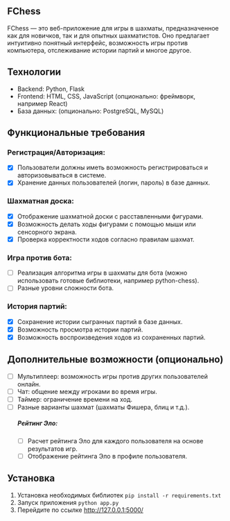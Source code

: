 ## FChess
FChess — это веб-приложение для игры в шахматы, предназначенное как для новичков, так и для опытных шахматистов. Оно предлагает интуитивно понятный интерфейс, возможность игры против компьютера, отслеживание истории партий и многое другое.

## Технологии
- Backend: Python, Flask
- Frontend: HTML, CSS, JavaScript (опционально: фреймворк, например React)
- База данных: (опционально: PostgreSQL, MySQL)

## Функциональные требования
### Регистрация/Авторизация:
- [x] Пользователи должны иметь возможность регистрироваться и авторизовываться в системе.
- [x] Хранение данных пользователей (логин, пароль) в базе данных.

### Шахматная доска:
- [x] Отображение шахматной доски с расставленными фигурами.
- [x] Возможность делать ходы фигурами с помощью мыши или сенсорного экрана.
- [x] Проверка корректности ходов согласно правилам шахмат.

### Игра против бота:
- [ ] Реализация алгоритма игры в шахматы для бота (можно использовать готовые библиотеки, например python-chess).
- [ ] Разные уровни сложности бота.

### История партий:
- [x] Сохранение истории сыгранных партий в базе данных.
- [x] Возможность просмотра истории партий.
- [x] Возможность воспроизведения ходов из сохраненных партий.

## Дополнительные возможности (опционально)
- [ ] Мультиплеер: возможность игры против других пользователей онлайн.
- [ ] Чат: общение между игроками во время игры.
- [ ] Таймер: ограничение времени на ход.
- [ ] Разные варианты шахмат (шахматы Фишера, блиц и т.д.).
  ##### Рейтинг Эло:
   - [ ] Расчет рейтинга Эло для каждого пользователя на основе результатов игр.
   - [ ] Отображение рейтинга Эло в профиле пользователя.

## Установка
1. Установка необходимых библиотек `pip install -r requirements.txt`
2. Запуск приложения `python app.py`
3. Перейдите по ссылке http://127.0.0.1:5000/

